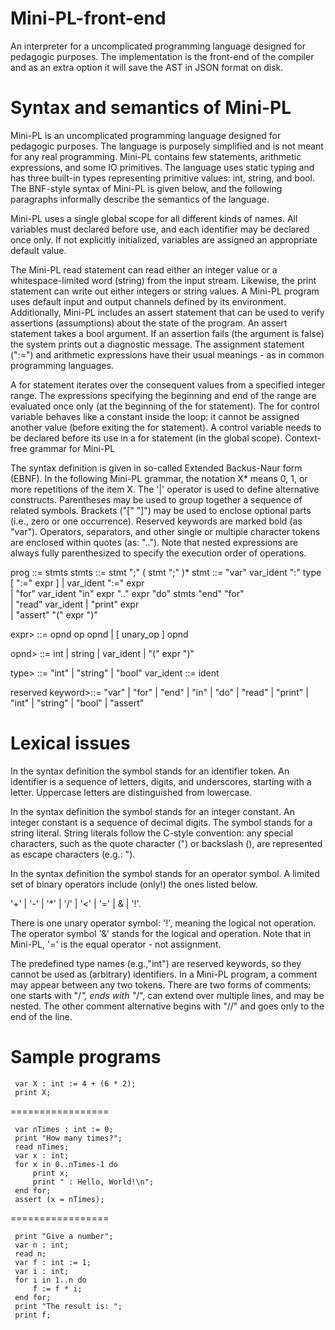 Mini-PL-front-end
=================

An interpreter for a uncomplicated programming language designed for pedagogic purposes. The implementation is the front-end of the compiler and as an extra option it will save the AST in JSON format on disk.

Syntax and semantics of Mini-PL
=================

Mini-PL is an uncomplicated programming language designed for pedagogic purposes. The language is purposely simplified and is not meant for any real programming. Mini-PL contains few statements, arithmetic expressions, and some IO primitives. The language uses static typing and has three built-in types representing primitive values: int, string, and bool. The BNF-style syntax of Mini-PL is given below, and the following paragraphs informally describe the semantics of the language. 
 
Mini-PL uses a single global scope for all different kinds of names. All variables must declared before use, and each identifier may be declared once only. If not explicitly initialized, variables are assigned an appropriate default value. 
 
The Mini-PL read statement can read either an integer value or a whitespace-limited word (string) from the input stream. Likewise, the print statement can write out either integers or string values. A Mini-PL program uses default input and output channels defined by its environment. Additionally, Mini-PL includes an assert statement that can be used to verify assertions (assumptions) about the state of the program. An assert statement takes a bool argument. If an assertion fails (the argument is false) the system prints out a diagnostic message. The assignment statement (":=") and arithmetic expressions have their usual meanings - as in common programming languages. 
 
A for statement iterates over the consequent values from a specified integer range. The expressions specifying the beginning and end of the range are evaluated once only (at the beginning of the for statement). The for control variable behaves like a constant inside the loop: it cannot be assigned another value (before exiting the for statement). A control variable needs to be declared before its use in a for statement (in the global scope).
Context-free grammar for Mini-PL

The syntax definition is given in so-called Extended Backus-Naur form (EBNF). In the following Mini-PL grammar, the notation X* means 0, 1, or more repetitions of the item X. The '|' operator is used to define alternative constructs. Parentheses may be used to group together a sequence of related symbols. Brackets ("[" "]") may be used to enclose optional parts (i.e., zero or one occurrence). Reserved keywords are marked bold (as "var"). Operators, separators, and other single or multiple character tokens are enclosed within quotes (as: ".."). Note that nested expressions are always fully parenthesized to specify the execution order of operations. 
 

 prog     ::=  stmts
 stmts    ::=  stmt ";" ( stmt ";" )*
 stmt     ::=  "var" var_ident ":" type [ ":=" expr ] 
           |   var_ident ":=" expr  
           |   "for" var_ident "in" expr ".." expr "do" 
                  stmts "end" "for"  
           |   "read" var_ident
           |   "print" expr  
           |   "assert" "(" expr ")"

 expr>    ::=  opnd op opnd
           |   [ unary_op ] opnd
		   
 opnd>    ::=  int
           |   string
           |   var_ident
           |   "(" expr ")"
            
 type>     ::=  "int" | "string" | "bool"
 var_ident ::= ident
 
 reserved keyword>::= "var" | "for" | "end" | "in" | "do" | "read" | "print" | "int" | "string" | "bool" | "assert"

              
Lexical issues
=================

In the syntax definition the symbol <ident> stands for an identifier token. An identifier is a sequence of letters, digits, and underscores, starting with a letter. Uppercase letters are distinguished from lowercase. 
 
In the syntax definition the symbol <int> stands for an integer constant. An integer constant is a sequence of decimal digits. The symbol <string> stands for a string literal. String literals follow the C-style convention: any special characters, such as the quote character (") or backslash (\), are represented as escape characters (e.g.: \"). 
 
In the syntax definition the symbol <op> stands for an operator symbol. A limited set of binary operators include (only!) the ones listed below. 
 
'+' | '-' | '*' | '/' | '<' | '=' | & | '!'. 
 
There is one unary operator symbol: '!', meaning the logical not operation. The operator symbol '&' stands for the logical and operation. Note that in Mini-PL, '=' is the equal operator - not assignment. 
 
The predefined type names (e.g.,"int") are reserved keywords, so they cannot be used as (arbitrary) identifiers. In a Mini-PL program, a comment may appear between any two tokens. There are two forms of comments: one starts with "/*", ends with "*/", can extend over multiple lines, and may be nested. The other comment alternative begins with "//" and goes only to the end of the line. 


Sample programs
=================
     var X : int := 4 + (6 * 2);
     print X;
     
=================

     var nTimes : int := 0;
     print "How many times?"; 
     read nTimes; 
     var x : int;
     for x in 0..nTimes-1 do 
         print x;
         print " : Hello, World!\n";
     end for;
     assert (x = nTimes);

=================

     print "Give a number"; 
     var n : int;
     read n;
     var f : int := 1;
     var i : int;
     for i in 1..n do 
         f := f * i;
     end for;
     print "The result is: ";
     print f; 
